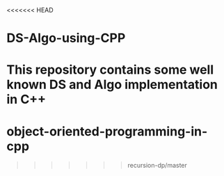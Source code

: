 <<<<<<< HEAD
# DS-Algo-using-CPP
This repository contains some well known DS and Algo implementation in C++
=======
# object-oriented-programming-in-cpp
>>>>>>> recursion-dp/master

